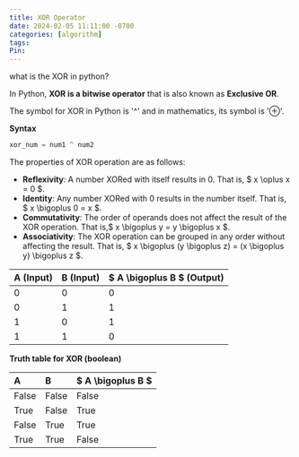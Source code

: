 ```yaml
---
title: XOR Operator
date: 2024-02-05 11:11:00 -0700
categories: [algorithm]
tags: 
Pin:
---
```


what is the XOR in python?

In Python, **XOR is a bitwise operator** that is also known as **Exclusive OR**.

The symbol for XOR in Python is '^' and in mathematics, its symbol is '⊕'.

**Syntax**

```python
xor_num = num1 ^ num2
```

The properties of XOR operation are as follows:

- **Reflexivity**: A number XORed with itself results in 0. That is, $ x \oplus x = 0 $.
- **Identity**: Any number XORed with 0 results in the number itself. That is, $ x \bigoplus 0 = x $.
- **Commutativity**: The order of operands does not affect the result of the XOR operation. That is,$ x \bigoplus y = y \bigoplus x $.
- **Associativity**: The XOR operation can be grouped in any order without affecting the result. That is, $ x \bigoplus (y \bigoplus z) = (x \bigoplus y) \bigoplus z $.

| A (Input) | B (Input) | $ A \bigoplus B $ (Output) |
| --------- | --------- | -------------------------- |
| 0         | 0         | 0                          |
| 0         | 1         | 1                          |
| 1         | 0         | 1                          |
| 1         | 1         | 0                          |

**Truth table for XOR (boolean)**

| A     | B     | $ A \bigoplus B $ |
| :---- | :---- | :---------------- |
| False | False | False             |
| True  | False | True              |
| False | True  | True              |
| True  | True  | False             |